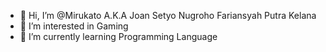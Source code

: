 - 👋 Hi, I’m @Mirukato A.K.A Joan Setyo Nugroho Fariansyah Putra Kelana
- 👀 I’m interested in Gaming
- 🌱 I’m currently learning Programming Language


<!---
Mirukato/Mirukato is a ✨ special ✨ repository because its `README.md` (this file) appears on your GitHub profile.
You can click the Preview link to take a look at your changes.
--->
